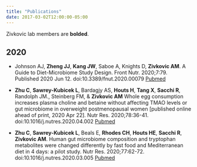 ```yaml
---
title: "Publications"
date: 2017-03-02T12:00:00-05:00
---
```

Zivkovic lab members are **bolded**.

## 2020

- Johnson AJ, **Zheng JJ**, **Kang JW**, Saboe A, Knights D, **Zivkovic AM**. A Guide to Diet-Microbiome Study Design. Front Nutr. 2020;7:79. Published 2020 Jun 12. 
doi:10.3389/fnut.2020.00079 [Pubmed](https://www.ncbi.nlm.nih.gov/pmc/articles/PMC7303276/)

- **Zhu C**, **Sawrey-Kubicek L**, Bardagjy AS, **Houts H**, **Tang X**, **Sacchi R**, Randolph JM., Steinberg FM, & **Zivkovic AM** 
Whole egg consumption increases plasma choline and betaine without affecting TMAO levels or gut microbiome in overweight postmenopausal women 
[published online ahead of print, 2020 Apr 22]. Nutr Res. 2020;78:36-41. doi:10.1016/j.nutres.2020.04.002 [Pubmed](https://pubmed.ncbi.nlm.nih.gov/32464420/)

- **Zhu C**, **Sawrey-Kubicek L**, Beals E, **Rhodes CH**, **Houts HE**, **Sacchi R**, **Zivkovic AM**. 
Human gut microbiome composition and tryptophan metabolites were changed differently by fast food and Mediterranean diet in 4 days: a pilot study. 
Nutr Res. 2020;77:62-72. doi:10.1016/j.nutres.2020.03.005 [Pubmed](https://pubmed.ncbi.nlm.nih.gov/32330749/)